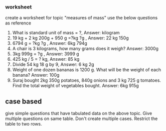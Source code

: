 ### worksheet
create a worksheet for topic "measures of mass"
use the below questions as reference
1. What is standard unit of mass = ?,  Answer: kilogram
2. 19 kg + 2 kg 200g + 950 g =?kg ?g , Answer: 22 kg 150g
3. 6794 g = ?kg ?g , Answer:  6kg 794g
4. A chair is 3 kilograms, how many grams does it weigh? Answer: 3000g
5. 3kg 999g = ?g , Answer: 3999 g
6. 425 kg  / 5 = ? kg, Answer: 85 kg
7. Divide 54 kg 18 g by 9, Answer: 6 kg 2g
8. Weight of one dozen bananas is 1200 g. What will be the weight of each banana? Answer: 100g
9. Suraj bought 2kg 350g potatoes, 840g onions and 3 kg 725 g tomatoes. Find the total weight of vegetables bought. Answer: 6kg 915g

## case based
give simple questions that have tabulated data on the above topic. Give multiple questions on same table. Don't create multiple cases. Restrict the table to two rows.
